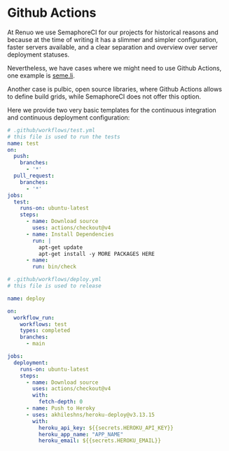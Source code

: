 # Github Actions

At Renuo we use SemaphoreCI for our projects for historical reasons and because at the time of writing it
has a slimmer and simpler configuration, faster servers available, and a clear separation and overview over server deployment statuses.

Nevertheless, we have cases where we might need to use Github Actions, one example is [seme.li](https://github.com/renuo/seme.li).

Another case is pulbic, open source libraries, where Github Actions allows to define build grids, while SemaphoreCI does not offer this option.

Here we provide two very basic templates for the continuous integration and continuous deployment configuration:

```yml
# .github/workflows/test.yml
# this file is used to run the tests
name: test
on:
  push:
    branches:
      - '*'
  pull_request:
    branches:
      - '*'
jobs:
  test:
    runs-on: ubuntu-latest    
    steps:
      - name: Download source
        uses: actions/checkout@v4
      - name: Install Dependencies
        run: |
          apt-get update
          apt-get install -y MORE PACKAGES HERE              
      - name:
        run: bin/check

```

```yml
# .github/workflows/deploy.yml
# this file is used to release

name: deploy

on:
  workflow_run:
    workflows: test
    types: completed
    branches:
      - main

jobs:
  deployment:
    runs-on: ubuntu-latest
    steps:
      - name: Download source
        uses: actions/checkout@v4
        with:
          fetch-depth: 0
      - name: Push to Heroky    
      - uses: akhileshns/heroku-deploy@v3.13.15       
        with:
          heroku_api_key: ${{secrets.HEROKU_API_KEY}}
          heroku_app_name: "APP_NAME"
          heroku_email: ${{secrets.HEROKU_EMAIL}}
```
